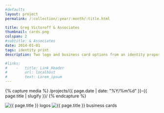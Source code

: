 ```yaml
---
#defaults
layout: project
permalink: /:collection/:year/:month/:title.html

title: Greg Victoroff & Associates
thumbnail: cards.png
colspan: 2
#subtitle: & Associates
date: 2014-01-01
tags: identity print
description: Two logo and business card options from an identity proposal for [Greg Victoroff & Associates,](http://www.victoroff-law.com/) a law firm specializing in IP and copyright law.

#links:
#    -   title: Link_Header
#        url: localhost
#        text: Lorem_ipsum
---
```


<!-- set project media path -->
{% capture media %}
    /projects/{{ page.date | date: "%Y/%m%d" }}-{{ page.title | slugify }}/
{% endcapture %}
<!-- end -->

<!-- media -->
<img class="span5" src="{{media|strip}}marks.png" alt="{{ page.title }} logos">
<img class="span8" src="{{media|strip}}cards.png" alt="{{ page.title }} business cards">
